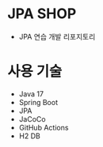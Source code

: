 # JPA SHOP

- JPA 연습 개발 리포지토리

# 사용 기술

- Java 17
- Spring Boot
- JPA
- JaCoCo
- GitHub Actions
- H2 DB

